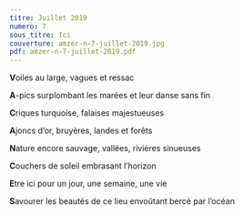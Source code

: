 ```yaml
---
titre: Juillet 2019
numero: 7
sous_titre: Ici
couverture: amzer-n-7-juillet-2019.jpg
pdf: amzer-n-7-juillet-2019.pdf
---
```

**V**oiles au large, vagues et ressac 

**A**-pics surplombant les marées et leur danse sans fin 

**C**riques turquoise, falaises majestueuses 

**A**joncs d’or, bruyères, landes et forêts 

**N**ature encore sauvage, vallées, rivières 	sinueuses 

**C**ouchers de soleil embrasant l’horizon 

**E**tre ici pour un jour, une semaine, 
une vie 

**S**avourer les beautés de ce lieu envoûtant bercé par l’océan 


